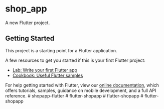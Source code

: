 # shop_app

A new Flutter project.

## Getting Started

This project is a starting point for a Flutter application.

A few resources to get you started if this is your first Flutter project:

- [Lab: Write your first Flutter app](https://flutter.dev/docs/get-started/codelab)
- [Cookbook: Useful Flutter samples](https://flutter.dev/docs/cookbook)

For help getting started with Flutter, view our
[online documentation](https://flutter.dev/docs), which offers tutorials,
samples, guidance on mobile development, and a full API reference.
#   s h o p a p p - f l u t t e r  
 #   f l u t t e r - s h o p a p p  
 #   f l u t t e r - s h o p a p p  
 #   f l u t t e r - s h o p a p p  
 